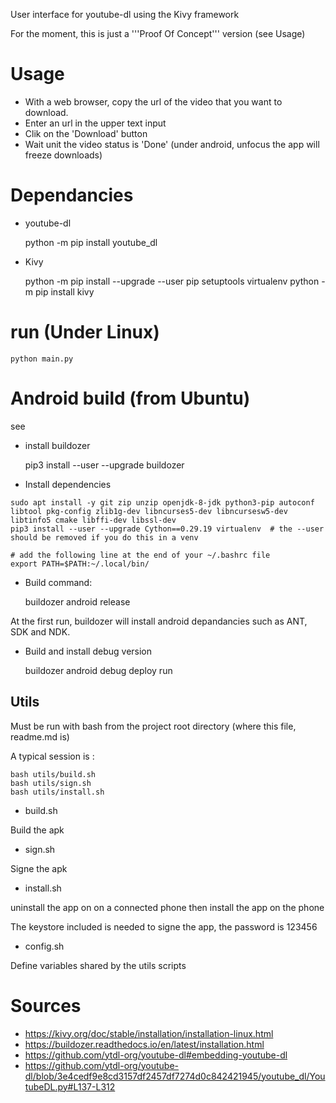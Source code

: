 User interface for youtube-dl using the Kivy framework

For the moment, this is just a '''Proof Of Concept''' version (see Usage)

# Usage

* With a web browser, copy the url of the video that you want to download.
* Enter an url in the upper text input
* Clik on the 'Download' button
* Wait unit the video status is 'Done' (under android, unfocus the app will freeze downloads)

# Dependancies

* youtube-dl

    python -m pip install youtube_dl

* Kivy

    python -m pip install --upgrade --user pip setuptools virtualenv
    python -m pip install kivy

# run (Under Linux)

    python main.py


# Android build (from Ubuntu)

see

* install buildozer

    pip3 install --user --upgrade buildozer

* Install dependencies


```
sudo apt install -y git zip unzip openjdk-8-jdk python3-pip autoconf libtool pkg-config zlib1g-dev libncurses5-dev libncursesw5-dev libtinfo5 cmake libffi-dev libssl-dev
pip3 install --user --upgrade Cython==0.29.19 virtualenv  # the --user should be removed if you do this in a venv

# add the following line at the end of your ~/.bashrc file
export PATH=$PATH:~/.local/bin/
```

* Build command:

    buildozer android release

At the first run, buildozer will install android depandancies such as ANT, SDK and NDK.

* Build and install debug version

    buildozer android debug deploy run

## Utils

Must be run with bash from the project root directory (where this file, readme.md is)

A typical session is :

```
bash utils/build.sh
bash utils/sign.sh
bash utils/install.sh
```

* build.sh

Build the apk

* sign.sh

Signe the apk

* install.sh

uninstall the app on on a connected phone then install the app on the phone

The keystore included is needed to signe the app, the password is 123456

* config.sh

Define  variables shared by the utils scripts


# Sources

* https://kivy.org/doc/stable/installation/installation-linux.html
* https://buildozer.readthedocs.io/en/latest/installation.html
* https://github.com/ytdl-org/youtube-dl#embedding-youtube-dl
* https://github.com/ytdl-org/youtube-dl/blob/3e4cedf9e8cd3157df2457df7274d0c842421945/youtube_dl/YoutubeDL.py#L137-L312

